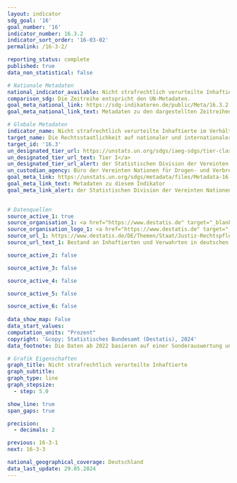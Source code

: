```yaml
---
layout: indicator    
sdg_goal: '16'    
goal_number: '16'    
indicator_number: 16.3.2    
indicator_sort_order: '16-03-02'    
permalink: /16-3-2/    

reporting_status: complete    
published: true    
data_non_statistical: false    

# Nationale Metadaten    
national_indicator_available: Nicht strafrechtlich verurteilte Inhaftierte    
comparison_sdg: Die Zeitreihe entspricht den UN-Metadaten.    
goal_meta_national_link: https://sdg-indikatoren.de/public/Meta/16.3.2.pdf
goal_meta_national_link_text: Metadaten zu den dargestellten Zeitreihen    

# Globale Metadaten    
indicator_name: Nicht strafrechtlich verurteilte Inhaftierte im Verhältnis zur gesamten Gefängnisbevölkerung    
target_name: Die Rechtsstaatlichkeit auf nationaler und internationaler Ebene fördern und den gleichberechtigten Zugang aller zur Justiz gewährleisten    
target_id: '16.3'    
un_designated_tier_url: https://unstats.un.org/sdgs/iaeg-sdgs/tier-classification/'    
un_designated_tier_url_text: Tier I</a>    
un_designated_tier_url_alert: der Statistischen Division der Vereinten Nationen    
un_custodian_agency: Büro der Vereinten Nationen für Drogen- und Verbrechensbekämpfung (UNODC)    
goal_meta_link: https://unstats.un.org/sdgs/metadata/files/Metadata-16-03-02.pdf    
goal_meta_link_text: Metadaten zu diesem Indikator    
goal_meta_link_alert: der Statistischen Division der Vereinten Nationen    
    

# Datenquellen
source_active_1: true
source_organisation_1: <a href="https://www.destatis.de" target="_blank" title="Klicken Sie hier um zur Website der Organisation Statistisches Bundesamt (Destatis) zu gelangen."> Statistisches Bundesamt (Destatis) </a>
source_organisation_logo_1: <a href="https://www.destatis.de" target="_blank"><img src="https://sdg-indikatoren.de/public/OrgImgDe/destatis.png" alt="Logo destatis" style="height:60px; width:148px"/></a>
source_url_1: https://www.destatis.de/DE/Themen/Staat/Justiz-Rechtspflege/_inhalt.html#sprg235918
source_url_text_1: Bestand an Inhaftierten und Verwahrten in deutschen Gefängnissen

source_active_2: false

source_active_3: false

source_active_4: false

source_active_5: false

source_active_6: false
    
data_show_map: False    
data_start_values:     
computation_units: "Prozent"    
copyright: '&copy; Statistisches Bundesamt (Destatis), 2024'    
data_footnote: Die Daten ab 2022 basieren auf einer Sonderauswertung und sind nicht öffentlich zugänglich.    

# Grafik Eigenschaften    
graph_title: Nicht strafrechtlich verurteilte Inhaftierte
graph_subtitle:     
graph_type: line
graph_stepsize: 
  - step: 5.0    

show_line: true
span_gaps: true

precision:
  - decimals: 2    

previous: 16-3-1    
next: 16-3-3    

national_geographical_coverage: Deutschland    
data_last_update: 29.05.2024    
---
```


<span></span>